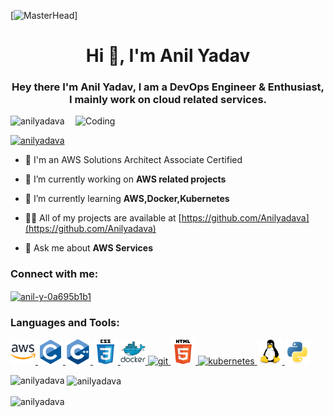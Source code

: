 [![MasterHead](https://www.contrastsecurity.com/hs-fs/hubfs/images/DevOps%20Solutions/devops-old-way.gif?width=1322&name=devops-old-way.gif)]
<h1 align="center">Hi 👋, I'm Anil Yadav</h1>
<h3 align="center">Hey there I'm Anil Yadav, I am a DevOps Engineer & Enthusiast, I mainly work on cloud related services.</h3>
<img align="right" alt="Coding" width="400" src="https://cdn.dribbble.com/users/239755/screenshots/3019824/dave_coding_dribbble.gif">
<p align="left"> <img src="https://komarev.com/ghpvc/?username=anilyadava&label=Profile%20views&color=0e75b6&style=flat" alt="anilyadava" /> </p>

<p align="left"> <a href="https://github.com/ryo-ma/github-profile-trophy"><img src="https://github-profile-trophy.vercel.app/?username=anilyadava" alt="anilyadava" /></a> </p>

- 🔭 I'm an AWS Solutions Architect Associate Certified 

- 🔭 I’m currently working on **AWS related projects**

- 🌱 I’m currently learning **AWS,Docker,Kubernetes**

- 👨‍💻 All of my projects are available at [https://github.com/Anilyadava](https://github.com/Anilyadava)

- 💬 Ask me about **AWS Services**

<h3 align="left">Connect with me:</h3>
<p align="left">
<a href="https://linkedin.com/in/anil-y-0a695b1b1" target="blank"><img align="center" src="https://raw.githubusercontent.com/rahuldkjain/github-profile-readme-generator/master/src/images/icons/Social/linked-in-alt.svg" alt="anil-y-0a695b1b1" height="30" width="40" /></a>
</p>

<h3 align="left">Languages and Tools:</h3>
<p align="left"> <a href="https://aws.amazon.com" target="_blank" rel="noreferrer"> <img src="https://raw.githubusercontent.com/devicons/devicon/master/icons/amazonwebservices/amazonwebservices-original-wordmark.svg" alt="aws" width="40" height="40"/> </a> <a href="https://www.cprogramming.com/" target="_blank" rel="noreferrer"> <img src="https://raw.githubusercontent.com/devicons/devicon/master/icons/c/c-original.svg" alt="c" width="40" height="40"/> </a> <a href="https://www.w3schools.com/cpp/" target="_blank" rel="noreferrer"> <img src="https://raw.githubusercontent.com/devicons/devicon/master/icons/cplusplus/cplusplus-original.svg" alt="cplusplus" width="40" height="40"/> </a> <a href="https://www.w3schools.com/css/" target="_blank" rel="noreferrer"> <img src="https://raw.githubusercontent.com/devicons/devicon/master/icons/css3/css3-original-wordmark.svg" alt="css3" width="40" height="40"/> </a> <a href="https://www.docker.com/" target="_blank" rel="noreferrer"> <img src="https://raw.githubusercontent.com/devicons/devicon/master/icons/docker/docker-original-wordmark.svg" alt="docker" width="40" height="40"/> </a> <a href="https://git-scm.com/" target="_blank" rel="noreferrer"> <img src="https://www.vectorlogo.zone/logos/git-scm/git-scm-icon.svg" alt="git" width="40" height="40"/> </a> <a href="https://www.w3.org/html/" target="_blank" rel="noreferrer"> <img src="https://raw.githubusercontent.com/devicons/devicon/master/icons/html5/html5-original-wordmark.svg" alt="html5" width="40" height="40"/> </a> <a href="https://kubernetes.io" target="_blank" rel="noreferrer"> <img src="https://www.vectorlogo.zone/logos/kubernetes/kubernetes-icon.svg" alt="kubernetes" width="40" height="40"/> </a> <a href="https://www.linux.org/" target="_blank" rel="noreferrer"> <img src="https://raw.githubusercontent.com/devicons/devicon/master/icons/linux/linux-original.svg" alt="linux" width="40" height="40"/> </a> <a href="https://www.python.org" target="_blank" rel="noreferrer"> <img src="https://raw.githubusercontent.com/devicons/devicon/master/icons/python/python-original.svg" alt="python" width="40" height="40"/> </a> </p>

<p><img align="left" src="https://github-readme-stats.vercel.app/api/top-langs?username=anilyadava&show_icons=true&locale=en&layout=compact" alt="anilyadava" /></p>

<p>&nbsp;<img align="center" src="https://github-readme-stats.vercel.app/api?username=anilyadava&show_icons=true&locale=en" alt="anilyadava" /></p>

<p><img align="center" src="https://github-readme-streak-stats.herokuapp.com/?user=anilyadava&" alt="anilyadava" /></p>
